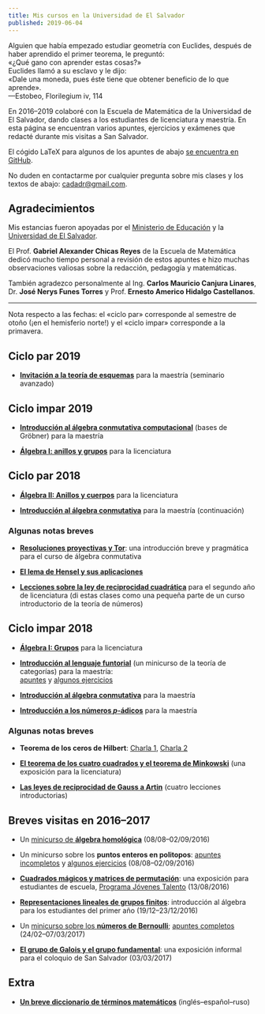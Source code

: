 ```yaml
---
title: Mis cursos en la Universidad de El Salvador
published: 2019-06-04
---
```


<p class="epigraph">Alguien que había empezado estudiar geometría con Euclides,
después de haber aprendido el primer teorema, le preguntó:<br>
«¿Qué gano con aprender estas cosas?»<br>
Euclides llamó a su esclavo y le dijo:<br>
«Dale una moneda, pues éste tiene que obtener beneficio de lo que aprende».<br>
—Estobeo, Florilegium iv, 114</p>

En 2016–2019 colaboré con la Escuela de Matemática de la Universidad de
El&#xa0;Salvador, dando clases a los estudiantes de licenciatura y maestría.
En esta página se encuentran varios apuntes, ejercicios y exámenes que redacté
durante mis visitas a San&#xa0;Salvador.

El cógido LaTeX para algunos de los apuntes de abajo
[se encuentra en GitHub](https://github.com/alexey-beshenov/notas-san-salvador).

No duden en contactarme por cualquier pregunta sobre mis clases y los textos de
abajo: [cadadr@gmail.com](cadadr@gmail.com).


## Agradecimientos

Mis estancias fueron apoyadas por el
[Ministerio de Educación](https://www.mined.gob.sv/) y
la [Universidad de El&#xa0;Salvador](https://www.ues.edu.sv/).

El Prof. **Gabriel Alexander Chicas Reyes** de la Escuela de Matemática dedicó
mucho tiempo personal a revisión de estos apuntes e hizo muchas observaciones
valiosas sobre la redacción, pedagogía y matemáticas.

También agradezco personalmente al
Ing. **Carlos Mauricio Canjura Linares**,
Dr. **José Nerys Funes Torres** y
Prof. **Ernesto Americo Hidalgo Castellanos**.

-----

Nota respecto a las fechas: el «ciclo par» corresponde al semestre de otoño
(¡en el hemisferio norte!) y el «ciclo impar» corresponde a la primavera.


## Ciclo par 2019

* **[Invitación a la teoría de esquemas](2019-esquemas/)**
  para la maestría (seminario avanzado)


## Ciclo impar 2019

* **[Introducción al álgebra conmutativa computacional](2019-groebner/)**
  (bases de Gröbner) para la maestría

* **[Álgebra I: anillos y grupos](2019-algebra/)**
  para la licenciatura


## Ciclo par 2018

* **[Álgebra II: Anillos y cuerpos](2018-algebra/)**
  para la licenciatura

* **[Introducción al álgebra conmutativa](2018-08-algebra-conmutativa/)**
  para la maestría (continuación)


### Algunas notas breves

* **<a href="2018-08-algebra-conmutativa/resoluciones-y-tor.pdf" class="pdf-link">Resoluciones proyectivas y Tor</a>**:
  una introducción breve y pragmática para el curso de álgebra conmutativa

* **<a href="2018-04-numeros-p-adicos/hensel.pdf" class="pdf-link">El lema de Hensel y sus aplicaciones</a>**

* **<a href="2018-reciprocidad/reciprocidad-cuadratica.pdf" class="pdf-link">Lecciones sobre la ley de reciprocidad cuadrática</a>**
  para el segundo año de licenciatura (di estas clases como una pequeña parte de
  un curso introductorio de la teoría de números)


## Ciclo impar 2018

* **[Álgebra I: Grupos](2018-algebra/)** para la licenciatura

* **[Introducción al lenguaje funtorial](2018-06-categorias/)**
  (un minicurso de la teoría de categorías) para la maestría:<br>
  <a href="2018-06-categorias/categorias.pdf" class="pdf-link">apuntes</a> y
  <a href="2018-06-categorias/tarea-categorias.pdf" class="pdf-link">algunos ejercicios</a>

* **[Introducción al álgebra conmutativa](2018-08-algebra-conmutativa/)**
  para la maestría

* **<a href="2018-04-numeros-p-adicos/">Introducción a los números <var>p</var>-ádicos</a>**
  para la maestría


### Algunas notas breves

* **Teorema de los ceros de Hilbert**:
  <a href="2018-03-nullstellensatz/nullstellensatz-1.pdf" class="pdf-link">Charla 1</a>,
  <a href="2018-03-nullstellensatz/nullstellensatz-2.pdf" class="pdf-link">Charla 2</a>

* **<a href="2018-03-cuadrados/cuadrados.pdf" class="pdf-link">El teorema de los cuatro cuadrados y el teorema de Minkowski</a>**
  (una exposición para la licenciatura)

* **<a href="2018-reciprocidad/reciprocidad-gauss-artin.pdf" class="pdf-link">Las leyes de reciprocidad de Gauss a Artin</a>**
  (cuatro lecciones introductorias)


## Breves visitas en 2016–2017

* Un [minicurso de **álgebra homológica**](2016-08-homo/)
  (08/08–02/09/2016)

* Un minicurso sobre los **puntos enteros en politopos**:
  <a href="2016-08-ehrhart/salvador-politopos.pdf" class="pdf-link">apuntes incompletos</a> y
  <a href="2016-08-ehrhart/ejercicios-politopos.pdf" class="pdf-link">algunos ejercicios</a>
  (08/08–02/09/2016)

* <a href="2016-08-ehrhart/birkhoff-von-neumann.pdf" class="pdf-link">**Cuadrados mágicos y matrices de permutación**</a>:
  una exposición para estudiantes de escuela,
  [Programa Jóvenes Talento](https://www.jovenestalento.edu.sv/) (13/08/2016)

* <a href="2016-12-rep/rep.pdf" class="pdf-link">**Representaciones lineales de grupos finitos**</a>:
  introducción al álgebra para los estudiantes del primer año (19/12–23/12/2016)

* Un [minicurso sobre los **números de Bernoulli**](2017-02-bernoulli/);
  <a href="2017-02-bernoulli/bernoulli.pdf" class="pdf-link">apuntes completos</a>
  (24/02–07/03/2017)

* <a href="2017-03-03-galois/2017-03-03-galois.pdf" class="pdf-link">**El grupo de Galois y el grupo fundamental**</a>:
  una exposición informal para el coloquio de San&#xa0;Salvador (03/03/2017)


## Extra

* **[Un breve diccionario de términos matemáticos](/dict/)**
  (inglés–español–ruso)
